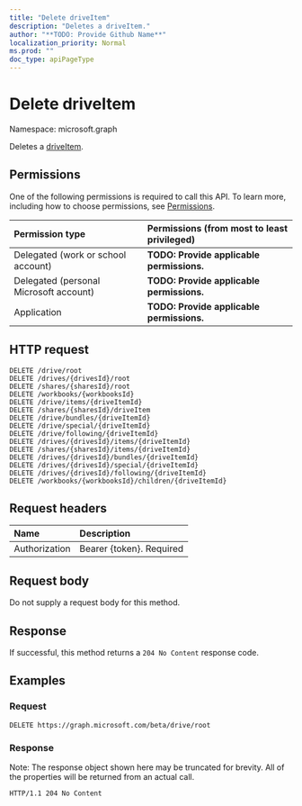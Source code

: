 ```yaml
---
title: "Delete driveItem"
description: "Deletes a driveItem."
author: "**TODO: Provide Github Name**"
localization_priority: Normal
ms.prod: ""
doc_type: apiPageType
---
```


# Delete driveItem

Namespace: microsoft.graph

Deletes a [driveItem](../resources/driveitem.md).

## Permissions
One of the following permissions is required to call this API. To learn more, including how to choose permissions, see [Permissions](/concepts/permissions-reference.md).

|Permission type|Permissions (from most to least privileged)|
|:---|:---|
|Delegated (work or school account)|**TODO: Provide applicable permissions.**|
|Delegated (personal Microsoft account)|**TODO: Provide applicable permissions.**|
|Application|**TODO: Provide applicable permissions.**|

## HTTP request
<!-- {
  "blockType": "ignored"
}
-->
``` http
DELETE /drive/root
DELETE /drives/{drivesId}/root
DELETE /shares/{sharesId}/root
DELETE /workbooks/{workbooksId}
DELETE /drive/items/{driveItemId}
DELETE /shares/{sharesId}/driveItem
DELETE /drive/bundles/{driveItemId}
DELETE /drive/special/{driveItemId}
DELETE /drive/following/{driveItemId}
DELETE /drives/{drivesId}/items/{driveItemId}
DELETE /shares/{sharesId}/items/{driveItemId}
DELETE /drives/{drivesId}/bundles/{driveItemId}
DELETE /drives/{drivesId}/special/{driveItemId}
DELETE /drives/{drivesId}/following/{driveItemId}
DELETE /workbooks/{workbooksId}/children/{driveItemId}
```

## Request headers
|Name|Description|
|:---|:---|
|Authorization|Bearer {token}. Required|

## Request body
Do not supply a request body for this method.

## Response
If successful, this method returns a `204 No Content` response code.

## Examples

### Request
<!-- {
  "blockType": "request",
  "name": "delete_driveitem"
}
-->
``` http
DELETE https://graph.microsoft.com/beta/drive/root
```

### Response
Note: The response object shown here may be truncated for brevity. All of the properties will be returned from an actual call.
<!-- {
  "blockType": "response",
  "truncated": true
}
-->
``` http
HTTP/1.1 204 No Content
```

